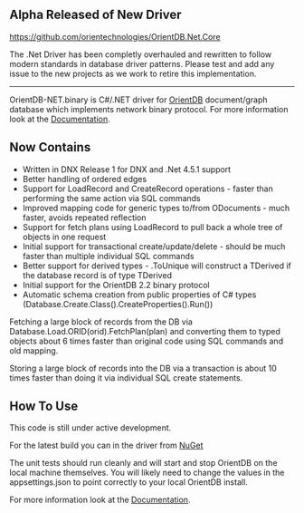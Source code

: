 Alpha Released of New Driver
----------------------------------------------
https://github.com/orientechnologies/OrientDB.Net.Core

The .Net Driver has been completly overhauled and rewritten to follow modern standards in database driver patterns.  Please  test and add any issue to the new projects as we work to retire this implementation.

----------------------------------------------
OrientDB-NET.binary is C#/.NET driver for [OrientDB](http://www.orientdb.org/) document/graph database which implements network binary protocol. For more information look at the [Documentation](http://orientdb.com/docs/master/NET.html).

Now Contains
---------------------------------------------

* Written in DNX Release 1 for DNX and .Net 4.5.1 support
* Better handling of ordered edges
* Support for LoadRecord and CreateRecord operations - faster than performing the same action via SQL commands
* Improved mapping code for generic types to/from ODocuments - much faster, avoids repeated reflection
* Support for fetch plans using LoadRecord to pull back a whole tree of objects in one request
* Initial support for transactional create/update/delete - should be much faster than multiple individual SQL commands
* Better support for derived types - .ToUnique<TBase> will construct a TDerived if the database record is of type TDerived 
* Initial support for the OrientDB 2.2 binary protocol
* Automatic schema creation from public properties of C# types (Database.Create.Class<T>().CreateProperties().Run())

Fetching a large block of records from the DB via Database.Load.ORID(orid).FetchPlan(plan) and converting them to typed objects about 6 times faster than original code using SQL commands and old mapping.

Storing a large block of records into the DB via a transaction is about 10 times faster than doing it via individual SQL create statements.

How To Use
----------

This code is still under active development.

For the latest build you can in the driver from [NuGet](https://www.nuget.org/packages/OrientDB-Net.binary.Innov8tive/)

The unit tests should run cleanly and will start and stop OrientDB on the local machine themselves. You will likely need to change the values in the appsettings.json to point correctly to your local OrientDB install.

For more information look at the [Documentation](http://orientdb.com/docs/master/NET.html).
